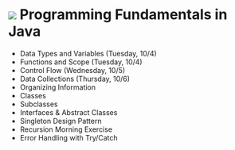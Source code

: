 # ![](https://ga-dash.s3.amazonaws.com/production/assets/logo-9f88ae6c9c3871690e33280fcf557f33.png) Programming Fundamentals in Java

- Data Types and Variables (Tuesday, 10/4)
- Functions and Scope (Tuesday, 10/4)
- Control Flow (Wednesday, 10/5)
- Data Collections (Thursday, 10/6)
- Organizing Information
- Classes
- Subclasses
- Interfaces & Abstract Classes
- Singleton Design Pattern
- Recursion Morning Exercise
- Error Handling with Try/Catch
